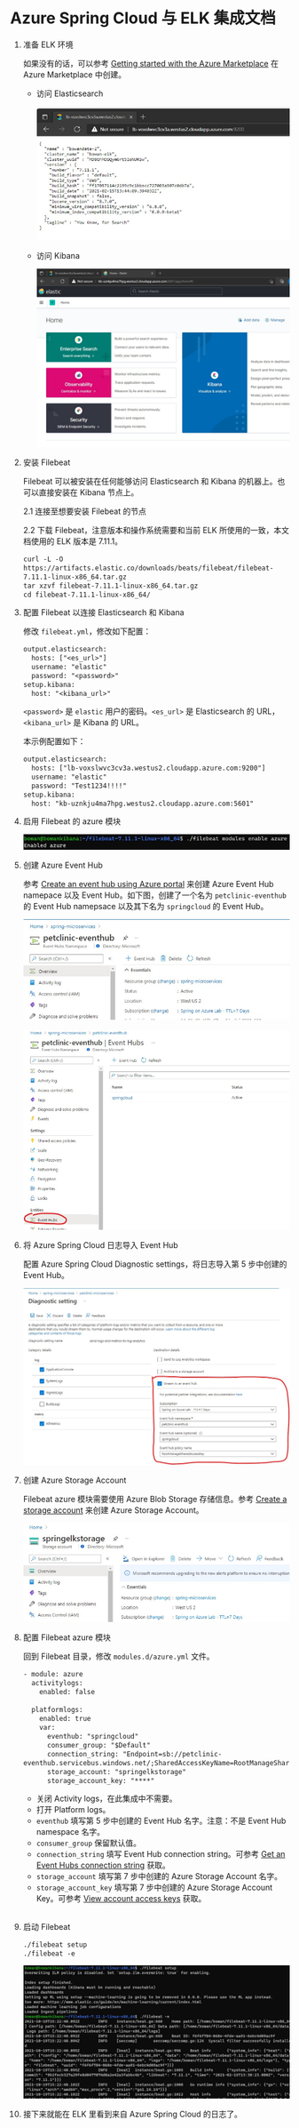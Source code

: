 # Azure Spring Cloud 与 ELK 集成文档

1. 准备 ELK 环境

    如果没有的话，可以参考 [Getting started with the Azure Marketplace](https://www.elastic.co/guide/en/elastic-stack-deploy/current/azure-marketplace-getting-started.html) 在 Azure Marketplace 中创建。

    - 访问 Elasticsearch

      ![image.png](/resources/elasticsearch.jpg)

    - 访问 Kibana

      ![image.png](/resources/kibana.jpg)

2. 安装 Filebeat

    Filebeat 可以被安装在任何能够访问 Elasticsearch 和 Kibana 的机器上。也可以直接安装在 Kibana 节点上。

    2.1 连接至想要安装 Filebeat 的节点

    2.2 下载 Filebeat，注意版本和操作系统需要和当前 ELK 所使用的一致，本文档使用的 ELK 版本是 7.11.1。

    ```
    curl -L -O https://artifacts.elastic.co/downloads/beats/filebeat/filebeat-7.11.1-linux-x86_64.tar.gz
    tar xzvf filebeat-7.11.1-linux-x86_64.tar.gz
    cd filebeat-7.11.1-linux-x86_64/
    ```

3. 配置 Filebeat 以连接 Elasticsearch 和 Kibana

    修改 `filebeat.yml`，修改如下配置：

    ```
    output.elasticsearch:
      hosts: ["<es_url>"]
      username: "elastic"
      password: "<password>"
    setup.kibana:
      host: "<kibana_url>"
    ```

    `<password>` 是 `elastic` 用户的密码。`<es_url>` 是 Elasticsearch 的 URL，`<kibana_url>` 是 Kibana 的 URL。

    本示例配置如下：

    ```
    output.elasticsearch:
      hosts: ["lb-voxslwvc3cv3a.westus2.cloudapp.azure.com:9200"]
      username: "elastic"
      password: "Test1234!!!!"
    setup.kibana:
      host: "kb-uznkju4ma7hpg.westus2.cloudapp.azure.com:5601"
    ```

4. 启用 Filebeat 的 azure 模块

    ![image.png](/resources/enableazure.jpg)

5. 创建 Azure Event Hub

    参考 [Create an event hub using Azure portal](https://docs.microsoft.com/en-us/azure/event-hubs/event-hubs-create) 来创建 Azure Event Hub namepace 以及 Event Hub。如下图，创建了一个名为 `petclinic-eventhub` 的 Event Hub namepsace 以及其下名为 `springcloud` 的 Event Hub。

    ![image.png](/resources/eventhubns.jpg)

    ![image.png](/resources/eventhub.jpg)

6. 将 Azure Spring Cloud 日志导入 Event Hub

    配置 Azure Spring Cloud Diagnostic settings，将日志导入第 5 步中创建的 Event Hub。

    ![image.png](/resources/springcloudtoeventhub.jpg)

7. 创建 Azure Storage Account

    Filebeat azure 模块需要使用 Azure Blob Storage 存储信息。参考 [Create a storage account](https://docs.microsoft.com/en-us/azure/storage/common/storage-account-create?toc=%2Fazure%2Fstorage%2Fblobs%2Ftoc.json&tabs=azure-portal) 来创建 Azure Storage Account。

    ![image.png](/resources/storageaccount.jpg)

8. 配置 Filebeat azure 模块

    回到 Filebeat 目录，修改 `modules.d/azure.yml` 文件。

    ```
    - module: azure
      activitylogs:
        enabled: false

      platformlogs:
        enabled: true
        var:          
          eventhub: "springcloud"
          consumer_group: "$Default"          
          connection_string: "Endpoint=sb://petclinic-eventhub.servicebus.windows.net/;SharedAccessKeyName=RootManageSharedAccessKey;SharedAccessKey=****"
          storage_account: "springelkstorage"
          storage_account_key: "****"
    ```

    - 关闭 Activity logs，在此集成中不需要。
    - 打开 Platform logs。
    - `eventhub` 填写第 5 步中创建的 Event Hub 名字。注意：不是 Event Hub namespace 名字。
    - `consumer_group` 保留默认值。
    - `connection_string` 填写 Event Hub connection string。可参考 [Get an Event Hubs connection string](https://docs.microsoft.com/en-us/azure/event-hubs/event-hubs-get-connection-string) 获取。
    - `storage_account` 填写第 7 步中创建的 Azure Storage Account 名字。
    - `storage_account_key` 填写第 7 步中创建的 Azure Storage Account Key。可参考 [View account access keys](https://docs.microsoft.com/en-us/azure/storage/common/storage-account-keys-manage?toc=%2Fazure%2Fstorage%2Fblobs%2Ftoc.json&tabs=azure-portal#view-account-access-keys) 获取。
<br></br>

9. 启动 Filebeat

    ```
    ./filebeat setup
    ./filebeat -e
    ```

    ![image.png](/resources/runfilebeat.jpg)


9. 接下来就能在 ELK 里看到来自 Azure Spring Cloud 的日志了。